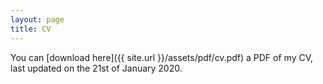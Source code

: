 ```yaml
---
layout: page
title: CV
---
```

You can [download here]({{ site.url }}/assets/pdf/cv.pdf) a PDF of my CV, last updated on the 21st of January 2020.
